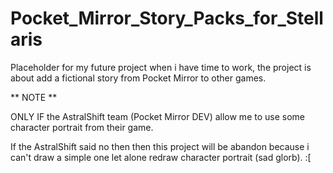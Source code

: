 # Pocket_Mirror_Story_Packs_for_Stellaris
Placeholder for my future project when i have time to work, the project is about add a fictional story from Pocket Mirror to other games.

** NOTE **

ONLY IF the AstralShift team (Pocket Mirror DEV) allow me to use some character portrait from their game.

If the AstralShift said no then then this project will be abandon because i can't draw a simple one let alone redraw character portrait (sad glorb). :[ 
